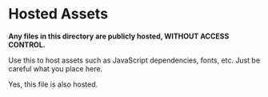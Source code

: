 # Hosted Assets

**Any files in this directory are publicly hosted, WITHOUT ACCESS CONTROL.**

Use this to host assets such as JavaScript dependencies, fonts, etc. Just be
careful what you place here.

Yes, this file is also hosted.
